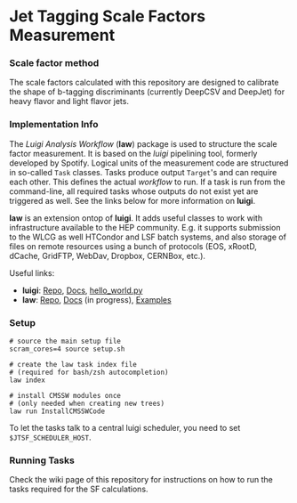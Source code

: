 # Jet Tagging Scale Factors Measurement

### Scale factor method

The scale factors calculated with this repository are designed to calibrate the shape of b-tagging discriminants (currently DeepCSV and DeepJet) for heavy flavor and light flavor jets.

### Implementation Info

The *Luigi Analysis Workflow* (**law**) package is used to structure the scale factor measurement.
It is based on the *luigi* pipelining tool, formerly developed by Spotify.
Logical units of the measurement code are structured in so-called `Task` classes.
Tasks produce output `Target`'s and can require each other.
This defines the actual *workflow* to run.
If a task is run from the command-line, all required tasks whose outputs do not exist yet are triggered as well.
See the links below for more information on **luigi**.

**law** is an extension ontop of **luigi**.
It adds useful classes  to work with infrastructure available to the HEP community.
E.g. it supports submission to the WLCG as well HTCondor and LSF batch systems, and also storage of files on remote resources using a bunch of protocols (EOS, xRootD, dCache, GridFTP, WebDav, Dropbox, CERNBox, etc.).

Useful links:

- **luigi**: [Repo](https://github.com/spotify/luigi), [Docs](https://luigi.readthedocs.io), [hello_world.py](https://github.com/spotify/luigi/blob/master/examples/hello_world.py)
- **law**: [Repo](https://github.com/riga/law), [Docs](https://law.readthedocs.io/en/latest/) (in progress), [Examples](https://github.com/riga/law/tree/master/examples)


### Setup

```shell
# source the main setup file
scram_cores=4 source setup.sh

# create the law task index file
# (required for bash/zsh autocompletion)
law index

# install CMSSW modules once
# (only needed when creating new trees)
law run InstallCMSSWCode
```

To let the tasks talk to a central luigi scheduler, you need to set `$JTSF_SCHEDULER_HOST`.

### Running Tasks

Check the wiki page of this repository for instructions on how to run the tasks required for the SF calculations.
